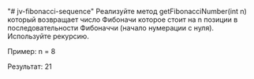 "# jv-fibonacci-sequence" 
Реализуйте метод getFibonacciNumber(int n) который возвращает число Фибоначи которое стоит на n позиции в последовательности Фибоначчи (начало нумерации с нуля). Используйте рекурсию.

Пример: n = 8

Результат: 21

